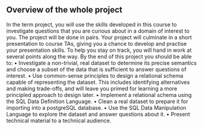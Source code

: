 ## Overview of the whole project
In the term project, you will use the skills developed in this course to investigate questions that you are curious about in a domain of interest to you. The project will be done in pairs.
Your project will culminate in a short presentation to course TAs, giving you a chance to develop and practise your presentation skills. To help you stay on track, you will hand in work at several points along the way.
By the end of this project you should be able to:
• Investigate a non-trivial, real dataset to determine its precise semantics and choose a subset of the data that is sufficient to answer questions of interest.
• Use common-sense principles to design a relational schema capable of representing the dataset. This includes identifying alternatives and making trade-offs, and will leave you primed for learning a more principled approach to design later.
• Implement a relational schema using the SQL Data Definition Language.
• Clean a real dataset to prepare it for importing into a postgreSQL database.
• Use the SQL Data Manipulation Language to explore the dataset and answer questions about it.
• Present technical material to a technical audience.
